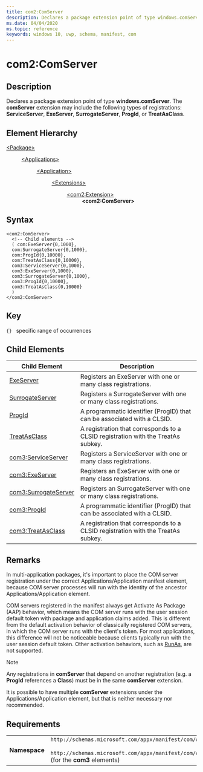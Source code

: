 ```yaml
---
title: com2:ComServer
description: Declares a package extension point of type windows.comServer.
ms.date: 04/04/2020
ms.topic: reference
keywords: windows 10, uwp, schema, manifest, com
---
```


# com2:ComServer

## Description

Declares a package extension point of type **windows.comServer**. The **comServer** extension may include the following types of registrations: **ServiceServer**, **ExeServer**, **SurrogateServer**, **ProgId**, or **TreatAsClass**.

## Element Hierarchy
<dl>
<dt><a href="element-package.md">&lt;Package&gt;</a></dt>
<dd>
<dl>
<dt><a href="element-applications.md">&lt;Applications&gt;</a></dt>
<dd>
<dl>
<dt><a href="element-application.md">&lt;Application&gt;</a></dt>
<dd>
<dl>
<dt><a href="element-1-extensions.md">&lt;Extensions&gt;</a></dt>
<dd>
<dl>
<dt><a href="element-com2-extension.md">&lt;com2:Extension&gt;</a></dt>
<dd><b>&lt;com2:ComServer&gt;</b></dd>
</dl>
</dd>
</dl>
</dd>
</dl>
</dd>
</dl>
</dd>
</dl>


## Syntax
```syntax
<com2:ComServer>
  <!-- Child elements -->
  ( com:ExeServer{0,1000},
  com:SurrogateServer{0,1000},
  com:ProgId{0,10000},
  com:TreatAsClass{0,10000},
  com3:ServiceServer{0,1000},
  com3:ExeServer{0,1000},
  com3:SurrogateServer{0,1000},
  com3:ProgId{0,10000},
  com3:TreatAsClass{0,10000}
  )
</com2:ComServer>
```

## Key
`{}`   specific range of occurrences

## Child Elements

| Child Element | Description |
|---------------|-------------|
| [ExeServer](element-com-exeserver.md) | Registers an ExeServer with one or many class registrations. |
| [SurrogateServer](element-com-surrogateserver.md) | Registers a SurrogateServer with one or many class registrations. |
| [ProgId](element-com-progid.md) | A programmatic identifier (ProgID) that can be associated with a CLSID. |
| [TreatAsClass](element-com-treatasclass.md) | A registration that corresponds to a CLSID registration with the TreatAs subkey. |
| [com3:ServiceServer](element-com3-serviceserver.md) | Registers a ServiceServer with one or many class registrations. |
| [com3:ExeServer](element-com3-exeserver.md) | Registers an ExeServer with one or many class registrations. |
| [com3:SurrogateServer](element-com3-surrogateserver.md) | Registers an SurrogateServer with one or many class registrations. |
| [com3:ProgId](element-com3-progid.md) | A programmatic identifier (ProgID) that can be associated with a CLSID. |
| [com3:TreatAsClass](element-com3-treatasclass.md) | A registration that corresponds to a CLSID registration with the TreatAs subkey. |


## Remarks
In multi-application packages, it's important to place the COM server registration under the correct Applications/Application manifest element, because COM server processes will run with the identity of the ancestor Applications/Application element.

COM servers registered in the manifest always get Activate As Package (AAP) behavior, which means the COM server runs with the user session default token with package and application claims added. This is different from the default activation behavior of classically registered COM servers, in which the COM server runs with the client's token. For most applications, this difference will not be noticeable because clients typically run with the user session default token. Other activation behaviors, such as [RunAs]( /windows/win32/com/runas), are not supported.

> [!NOTE]
> Any registrations in **comServer** that depend on another registration (e.g. a **ProgId** references a **Class**) must be in the same **comServer** extension. 

It is possible to have multiple **comServer** extensions under the Applications/Application element, but that is neither necessary nor recommended.

## Requirements

|               |                                                             |
|---------------|-------------------------------------------------------------|
| **Namespace** | `http://schemas.microsoft.com/appx/manifest/com/windows10/2`<br/><br/>`http://schemas.microsoft.com/appx/manifest/com/windows10/3` (for the **com3** elements) |
